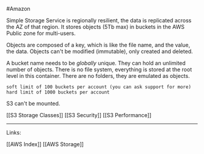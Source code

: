 #Amazon 

Simple Storage Service is <span class="red-text">regionally resilient</span>, the data is replicated across the AZ of that region. It stores objects (5Tb max) in buckets in the AWS Public zone for multi-users.

Objects are composed of a key, which is like the file name, and the value, the data. Objects can't be modified (immutable), only created and deleted.

A bucket name needs to be *globally* unique. They can hold an unlimited number of objects. There is no file system, everything is stored at the root level in this container. There are no folders, they are emulated as objects. 

	soft limit of 100 buckets per account (you can ask support for more)
	hard limit of 1000 buckets per account

S3 can't be mounted. 


[[S3 Storage Classes]]
[[S3 Security]]
[[S3 Performance]]

---
Links:

[[AWS Index]]
[[AWS Storage]]

